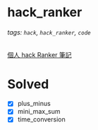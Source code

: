# hack_ranker

###### tags: `hack`, `hack_ranker`, `code`

[個人 hack Ranker 筆記](https://hackmd.io/@zz8yeJXcQYOjqL6CsPNdlg/rJD6sLWeh)

# Solved
- [X] plus_minus
- [X] mini_max_sum
- [X] time_conversion
